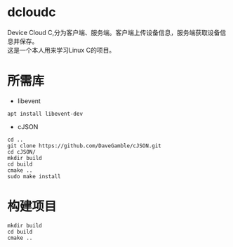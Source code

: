 # dcloudc
Device Cloud C,分为客户端、服务端。客户端上传设备信息，服务端获取设备信息并保存。  
这是一个本人用来学习Linux C的项目。


# 所需库
- libevent
```shell
apt install libevent-dev
```
- cJSON
```shell
cd ..
git clone https://github.com/DaveGamble/cJSON.git
cd cJSON/
mkdir build
cd build
cmake ..
sudo make install
```

# 构建项目
```shell
mkdir build
cd build
cmake ..
```


